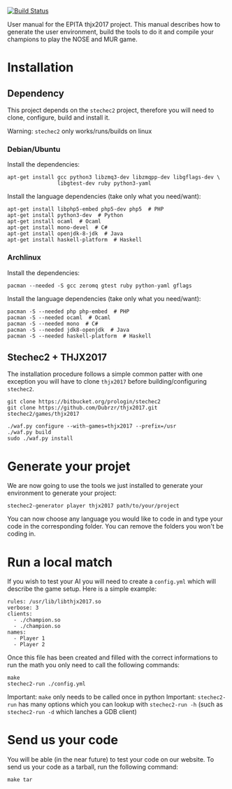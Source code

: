 [![Build Status](https://travis-ci.org/Dubrzr/thjx2017.svg?branch=master)](https://travis-ci.org/Dubrzr/thjx2017)

User manual for the EPITA thjx2017 project. This manual describes how to
generate the user environment, build the tools to do it and compile your
champions to play the NOSE and MUR game.

# Installation

## Dependency
This project depends on the ``stechec2`` project, therefore you will need to
clone, configure, build and install it.

Warning: ``stechec2`` only works/runs/builds on linux

### Debian/Ubuntu

Install the dependencies:

    apt-get install gcc python3 libzmq3-dev libzmqpp-dev libgflags-dev \
                    libgtest-dev ruby python3-yaml

Install the language dependencies (take only what you need/want):

    apt-get install libphp5-embed php5-dev php5  # PHP
    apt-get install python3-dev  # Python
    apt-get install ocaml  # Ocaml
    apt-get install mono-devel  # C#
    apt-get install openjdk-8-jdk  # Java
    apt-get install haskell-platform  # Haskell

### Archlinux

Install the dependencies:

    pacman --needed -S gcc zeromq gtest ruby python-yaml gflags

Install the language dependencies (take only what you need/want):

    pacman -S --needed php php-embed  # PHP
    pacman -S --needed ocaml  # Ocaml
    pacman -S --needed mono  # C#
    pacman -S --needed jdk8-openjdk  # Java
    pacman -S --needed haskell-platform  # Haskell

## Stechec2 + THJX2017

The installation procedure follows a simple common patter with one exception
you will have to clone ``thjx2017`` before building/configuring ``stechec2``.

    git clone https://bitbucket.org/prologin/stechec2
    git clone https://github.com/Dubrzr/thjx2017.git stechec2/games/thjx2017

    ./waf.py configure --with-games=thjx2017 --prefix=/usr
    ./waf.py build
    sudo ./waf.py install

# Generate your projet

We are now going to use the tools we just installed to generate your environment
to generate your project:

    stechec2-generator player thjx2017 path/to/your/project

You can now choose any language you would like to code in and type
your code in the corresponding folder. You can remove the folders you
won't be coding in.

# Run a local match

If you wish to test your AI you will need to create a ``config.yml`` which will
describe the game setup.
Here is a simple example:

    rules: /usr/lib/libthjx2017.so
    verbose: 3
    clients:
      - ./champion.so
      - ./champion.so
    names:
      - Player 1
      - Player 2

Once this file has been created and filled with the correct informations to run the
math you only need to call the following commands:

    make
    stechec2-run ./config.yml

Important: ``make`` only needs to be called once in python
Important: ``stechec2-run`` has many options which you can lookup with
           ``stechec2-run -h`` (such as ``stechec2-run -d`` which lanches
           a GDB client)

# Send us your code

You will be able (in the near future) to test your code on our website.
To send us your code as a tarball, run the following command:

    make tar
